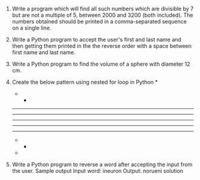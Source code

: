 1. Write a program which will find all such numbers which are divisible by 7 but are not a
   multiple of 5, between 2000 and 3200 (both included). The numbers obtained should be printed
  in a comma-separated sequence on a single line.

2. Write a Python program to accept the user's first and last name and then getting them
printed in the the reverse order with a space between first name and last name.

3. Write a Python program to find the volume of a sphere with diameter 12 cm.

4. Create the below pattern using nested for loop in Python
      *
      * *
      * * *
      * * * *
      * * * * *
      * * * *
      * * *
      * *
      *
5. Write a Python program to reverse a word after accepting the input from the user.
   Sample output
   Input word: ineuron
   Output: norueni
   solution

